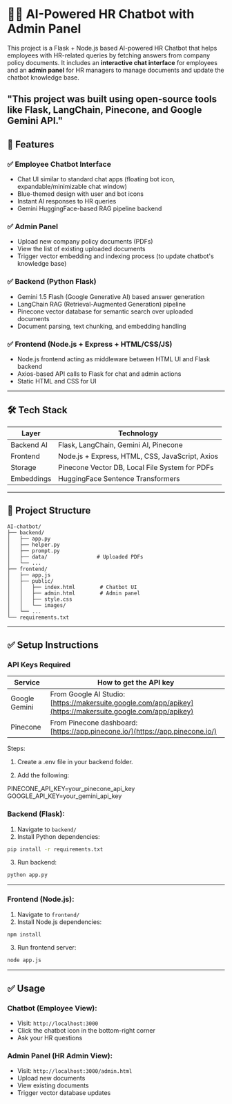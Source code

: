 # 🧑‍💼 AI-Powered HR Chatbot with Admin Panel

This project is a Flask + Node.js based AI-powered HR Chatbot that helps employees with HR-related queries by fetching answers from company policy documents. It includes an **interactive chat interface** for employees and an **admin panel** for HR managers to manage documents and update the chatbot knowledge base.

"This project was built using open-source tools like Flask, LangChain, Pinecone, and Google Gemini API."
---

## 📌 Features

### ✅ Employee Chatbot Interface

* Chat UI similar to standard chat apps (floating bot icon, expandable/minimizable chat window)
* Blue-themed design with user and bot icons
* Instant AI responses to HR queries
* Gemini HuggingFace-based RAG pipeline backend

### ✅ Admin Panel

* Upload new company policy documents (PDFs)
* View the list of existing uploaded documents
* Trigger vector embedding and indexing process (to update chatbot's knowledge base)

### ✅ Backend (Python Flask)

* Gemini 1.5 Flash (Google Generative AI) based answer generation
* LangChain RAG (Retrieval-Augmented Generation) pipeline
* Pinecone vector database for semantic search over uploaded documents
* Document parsing, text chunking, and embedding handling

### ✅ Frontend (Node.js + Express + HTML/CSS/JS)

* Node.js frontend acting as middleware between HTML UI and Flask backend
* Axios-based API calls to Flask for chat and admin actions
* Static HTML and CSS for UI

---

## 🛠️ Tech Stack

| Layer      | Technology                                      |
| ---------- | ----------------------------------------------- |
| Backend AI | Flask, LangChain, Gemini AI, Pinecone           |
| Frontend   | Node.js + Express, HTML, CSS, JavaScript, Axios |
| Storage    | Pinecone Vector DB, Local File System for PDFs  |
| Embeddings | HuggingFace Sentence Transformers               |

---

## 📂 Project Structure

```
AI-chatbot/
├── backend/
│   ├── app.py
│   ├── helper.py
│   ├── prompt.py
│   ├── data/                # Uploaded PDFs
│   └── ...                  
├── frontend/
│   ├── app.js
│   ├── public/
│   │   ├── index.html        # Chatbot UI
│   │   ├── admin.html        # Admin panel
│   │   ├── style.css
│   │   └── images/
│   └── ...
└── requirements.txt
```

---

## ✅ Setup Instructions

### API Keys Required


| Service       | How to get the API key                                                                                      |
| ------------- | ----------------------------------------------------------------------------------------------------------- |
| Google Gemini | From Google AI Studio: [https://makersuite.google.com/app/apikey](https://makersuite.google.com/app/apikey) |
| Pinecone      | From Pinecone dashboard: [https://app.pinecone.io/](https://app.pinecone.io/)                               |


Steps:

1. Create a .env file in your backend folder.

2. Add the following:

PINECONE_API_KEY=your_pinecone_api_key
GOOGLE_API_KEY=your_gemini_api_key



### Backend (Flask):

1. Navigate to `backend/`
2. Install Python dependencies:

```bash
pip install -r requirements.txt
```

3. Run backend:

```bash
python app.py
```

---

### Frontend (Node.js):

1. Navigate to `frontend/`
2. Install Node.js dependencies:

```bash
npm install
```

3. Run frontend server:

```bash
node app.js
```

---

## ✅ Usage

### Chatbot (Employee View):

* Visit: `http://localhost:3000`
* Click the chatbot icon in the bottom-right corner
* Ask your HR questions

### Admin Panel (HR Admin View):

* Visit: `http://localhost:3000/admin.html`
* Upload new documents
* View existing documents
* Trigger vector database updates

